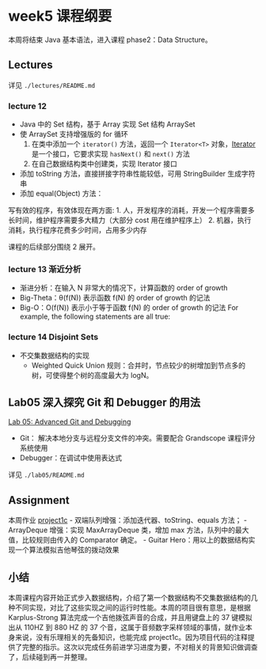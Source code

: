 # week5 课程纲要

本周将结束 Java 基本语法，进入课程 phase2：Data Structure。

## Lectures

详见 `./lectures/README.md`

### lecture 12

- Java 中的 Set 结构，基于 Array 实现 Set 结构 ArraySet
- 使 ArraySet 支持增强版的 for 循环
  1. 在类中添加一个 `iterator()` 方法，返回一个 `Iterator<T>` 对象，[Iterator<T>](https://docs.oracle.com/javase/8/docs/api/java/util/Iterator.html)是一个接口，它要求实现 `hasNext()` 和 `next()` 方法
  2. 在自己数据结构类中创建类，实现 Iterator 接口
- 添加 toString 方法，直接拼接字符串性能较低，可用 StringBuilder 生成字符串
- 添加 equal(Object) 方法：

写有效的程序，有效体现在两方面:
    1. 人，开发程序的消耗，开发一个程序需要多长时间，维护程序需要多大精力（大部分 cost 用在维护程序上）
    2. 机器，执行消耗，执行程序花费多少时间，占用多少内存

课程的后续部分围绕 2 展开。

### lecture 13 渐近分析

- 渐进分析：在输入 N 非常大的情况下，计算函数的 order of growth
- Big-Theta：θ(f(N)) 表示函数 f(N) 的 order of growth 的记法
- Big-O：O(f(N)) 表示小于等于函数 f(N) 的 order of growth 的记法
  For example, the following statements are all true:

### lecture 14 Disjoint Sets

- 不交集数据结构的实现
    - Weighted Quick Union 规则：合并时，节点较少的树增加到节点多的树，可使得整个树的高度最大为 logN。

## Lab05 深入探究 Git 和 Debugger 的用法

[Lab 05: Advanced Git and Debugging](https://sp23.datastructur.es/materials/lab/lab05/)

- Git： 解决本地分支与远程分支文件的冲突。需要配合 Grandscope 课程评分系统使用
- Debugger：在调试中使用表达式

详见 `./lab05/README.md`

## Assignment

本周作业 [project1c](https://sp23.datastructur.es/materials/proj/proj1c/)
    - 双端队列增强：添加迭代器、toString、equals 方法；
    - ArrayDeque 增强：实现 MaxArrayDeque 类，增加 max 方法，队列中的最大值，比较规则由传入的 Comparator 确定。
    - Guitar Hero：用以上的数据结构实现一个算法模拟吉他琴弦的拨动效果

## 小结

本周课程内容开始正式步入数据结构，介绍了第一个数据结构不交集数据结构的几种不同实现，对比了这些实现之间的运行时性能。本周的项目很有意思，是根据 Karplus-Strong 算法完成一个吉他拨弦声音的合成，并且用键盘上的 37 键模拟出从 110HZ 到 880 HZ 的 37 个音，这属于音频数字采样领域的事情，就作业本身来说，没有乐理相关的先备知识，也能完成 project1c。因为项目代码的注释提供了完整的指示。这次以完成任务前进学习进度为要，不对相关的背景知识做调查了，后续碰到再一并整理。